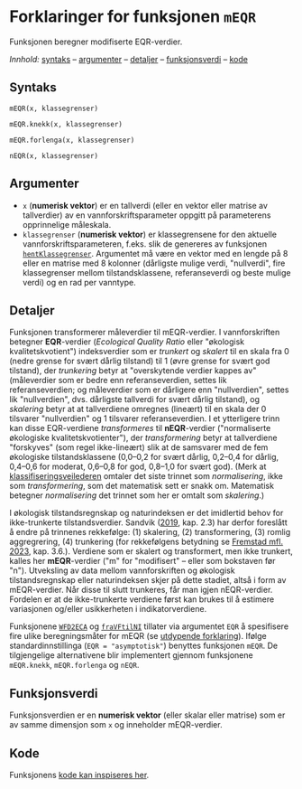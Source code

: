 # Forklaringer for funksjonen `mEQR`

Funksjonen beregner modifiserte EQR-verdier.

_Innhold:_ [syntaks](#syntaks) – [argumenter](#argumenter) – [detaljer](#detaljer) – [funksjonsverdi](#funksjonsverdi) – [kode](#kode)


## Syntaks

```{r}
mEQR(x, klassegrenser)

mEQR.knekk(x, klassegrenser)

mEQR.forlenga(x, klassegrenser)

nEQR(x, klassegrenser)
```


## Argumenter

* `x` (**numerisk vektor**) er en tallverdi (eller en vektor eller matrise av tallverdier) av en vannforskriftsparameter oppgitt på parameterens opprinnelige måleskala.
* `klassegrenser` (**numerisk vektor**) er klassegrensene for den aktuelle vannforskriftsparameteren, f.eks. slik de genereres av funksjonen [`hentKlassegrenser`](hentKlassegrenser.md). Argumentet må være en vektor med en lengde på 8 eller en matrise med 8 kolonner (dårligste mulige verdi, "nullverdi", fire klassegrenser mellom tilstandsklassene, referanseverdi og beste mulige verdi) og en rad per vanntype.


## Detaljer

Funksjonen transformerer måleverdier til mEQR-verdier.
I vannforskriften betegner **EQR**-verdier (_Ecological Quality Ratio_ eller "økologisk kvalitetskvotient") indeksverdier som er _trunkert_ og _skalert_ til en skala fra 0 (nedre grense for svært dårlig tilstand) til 1 (øvre grense for svært god tilstand), der
_trunkering_ betyr at "overskytende verdier kappes av" (måleverdier som er bedre enn referanseverdien, settes lik referanseverdien; og måleverdier som er dårligere enn "nullverdien", settes lik "nullverdien", dvs. dårligste tallverdi for svært dårlig tilstand), og 
_skalering_ betyr at at tallverdiene omregnes (lineært) til en skala der 0 tilsvarer "nullverdien" og 1 tilsvarer referanseverdien.
I et ytterligere trinn kan disse EQR-verdiene _transformeres_ til **nEQR**-verdier ("normaliserte økologiske kvalitetskvotienter"), der
_transformering_ betyr at tallverdiene "forskyves" (som regel ikke-lineært) slik at de samsvarer med de fem økologiske tilstandsklassene (0,0&ndash;0,2 for svært dårlig, 0,2&ndash;0,4 for dårlig, 0,4&ndash;0,6 for moderat, 0,6&ndash;0,8 for god, 0,8&ndash;1,0 for svært god). 
(Merk at [klassifiseringsveilederen](https://www.vannportalen.no/veiledere/klassifiseringsveileder/) omtaler det siste trinnet som _normalisering_, ikke som _transformering_, som det matematisk sett er snakk om.
Matematisk betegner _normalisering_ det trinnet som her er omtalt som _skalering_.)

I økologisk tilstandsregnskap og naturindeksen er det imidlertid behov for ikke-trunkerte tilstandsverdier.
Sandvik ([2019](http://hdl.handle.net/11250/2631056), kap. 2.3) har derfor foreslått å endre på trinnenes rekkefølge: (1)&nbsp;skalering, (2)&nbsp;transformering, (3)&nbsp;romlig aggregrering, (4)&nbsp;trunkering 
(for rekkefølgens betydning se [Fremstad mfl. 2023](https://hdl.handle.net/11250/3104185), kap. 3.6.).
Verdiene som er skalert og transformert, men ikke trunkert, kalles her **mEQR**-verdier ("m" for "modifisert" – eller som bokstaven før "n").
Utveksling av data mellom vannforskriften og økologisk tilstandsregnskap eller naturindeksen skjer på dette stadiet, altså i form av mEQR-verdier.
Når disse til slutt trunkeres, får man igjen nEQR-verdier.
Fordelen er at de ikke-trunkerte verdiene først kan brukes til å estimere variasjonen og/eller usikkerheten i indikatorverdiene.

Funksjonene [`WFD2ECA`](WFD2ECA.md) og [`fraVFtilNI`](fraVFtilNI.md) tillater via argumentet `EQR` å spesifisere fire ulike beregningsmåter for mEQR (se [utdypende forklaring](asympEQR.md)).
Ifølge standardinnstillinga (`EQR = "asymptotisk"`) benyttes funksjonen `mEQR`.
De tilgjengelige alternativene blir implementert gjennom funksjonene `mEQR.knekk`, `mEQR.forlenga` og `nEQR`.


## Funksjonsverdi

Funksjonsverdien er en **numerisk vektor** (eller skalar eller matrise) som er av samme dimensjon som `x` og inneholder mEQR-verdier.


## Kode

Funksjonens [kode kan inspiseres her](../R/mEQR.R).

